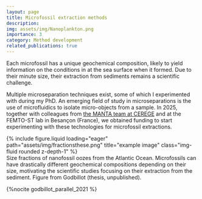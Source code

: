 ```yaml
---
layout: page
title: Microfossil extraction methods
description:  
img: assets/img/Nanoplankton.png
importance: 3
category: Method development
related_publications: true
---
```


Each microfossil has a unique geochemical composition, likely to yield information on the conditions in at the sea surface when it formed. Due to their minute size, their extraction from sediments remains a scientific challenge. 

Multiple microseparation techniques exist, some of which I experimented with during my PhD. An emerging field of study in microseparations is the use of microfluidics to isolate micro-objects from a sample. In 2025, together with colleagues from [the MANTA team at CEREGE](https://github.com/microfossil) and at the FEMTO-ST lab in Besançon (France), we obtained funding to start experimenting with these technologies for microfossil extractions.

<div class="row">
    <div class="col-sm mt-3 mt-md-0">
        {% include figure.liquid loading="eager" path="assets/img/fractionsthese.png" title="example image" class="img-fluid rounded z-depth-1" %}
    </div>
</div>
<div class="caption">
    Size fractions of nanofossil oozes from the Atlantic Ocean. Microfossils can have drastically different geochemical compositions depending on their size, motivating the scientific studies focusing on their extraction from the sediment. Figure from Godbillot (thesis, unpublished). 
</div>



{%nocite godbillot_parallel_2021 %}